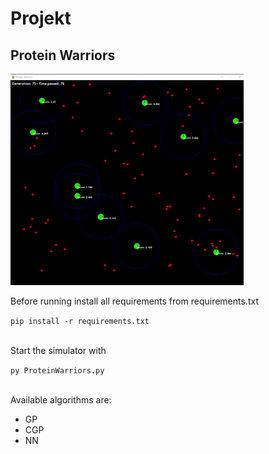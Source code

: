 # Projekt

## Protein Warriors

![](/protein_warriors.gif)

Before running install all requirements from requirements.txt

``` pip install -r requirements.txt ```

\
Start the simulator with

``` py ProteinWarriors.py ```

\
Available algorithms are: 
- GP 
- CGP
- NN 
